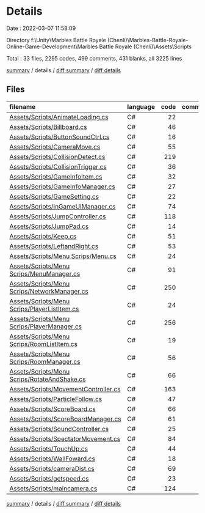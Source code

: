 # Details

Date : 2022-03-07 11:58:09

Directory f:\Unity\Marbles Battle Royale (Chenli)\Marbles-Battle-Royale-Online-Game-Development\Marbles Battle Royale (Chenli)\Assets\Scripts

Total : 33 files,  2295 codes, 499 comments, 431 blanks, all 3225 lines

[summary](results.md) / details / [diff summary](diff.md) / [diff details](diff-details.md)

## Files
| filename | language | code | comment | blank | total |
| :--- | :--- | ---: | ---: | ---: | ---: |
| [Assets/Scripts/AnimateLoading.cs](/Assets/Scripts/AnimateLoading.cs) | C# | 22 | 4 | 4 | 30 |
| [Assets/Scripts/Billboard.cs](/Assets/Scripts/Billboard.cs) | C# | 46 | 3 | 3 | 52 |
| [Assets/Scripts/ButtonSoundCtrl.cs](/Assets/Scripts/ButtonSoundCtrl.cs) | C# | 16 | 2 | 5 | 23 |
| [Assets/Scripts/CameraMove.cs](/Assets/Scripts/CameraMove.cs) | C# | 55 | 2 | 15 | 72 |
| [Assets/Scripts/CollisionDetect.cs](/Assets/Scripts/CollisionDetect.cs) | C# | 219 | 93 | 43 | 355 |
| [Assets/Scripts/CollisionTrigger.cs](/Assets/Scripts/CollisionTrigger.cs) | C# | 36 | 41 | 17 | 94 |
| [Assets/Scripts/GameInfoItem.cs](/Assets/Scripts/GameInfoItem.cs) | C# | 32 | 1 | 3 | 36 |
| [Assets/Scripts/GameInfoManager.cs](/Assets/Scripts/GameInfoManager.cs) | C# | 27 | 15 | 4 | 46 |
| [Assets/Scripts/GameSetting.cs](/Assets/Scripts/GameSetting.cs) | C# | 22 | 3 | 3 | 28 |
| [Assets/Scripts/InGameUIManager.cs](/Assets/Scripts/InGameUIManager.cs) | C# | 74 | 14 | 7 | 95 |
| [Assets/Scripts/JumpController.cs](/Assets/Scripts/JumpController.cs) | C# | 118 | 25 | 22 | 165 |
| [Assets/Scripts/JumpPad.cs](/Assets/Scripts/JumpPad.cs) | C# | 14 | 0 | 2 | 16 |
| [Assets/Scripts/Keep.cs](/Assets/Scripts/Keep.cs) | C# | 51 | 16 | 15 | 82 |
| [Assets/Scripts/LeftandRight.cs](/Assets/Scripts/LeftandRight.cs) | C# | 53 | 15 | 15 | 83 |
| [Assets/Scripts/Menu Scrips/Menu.cs](/Assets/Scripts/Menu%20Scrips/Menu.cs) | C# | 24 | 1 | 7 | 32 |
| [Assets/Scripts/Menu Scrips/MenuManager.cs](/Assets/Scripts/Menu%20Scrips/MenuManager.cs) | C# | 91 | 17 | 13 | 121 |
| [Assets/Scripts/Menu Scrips/NetworkManager.cs](/Assets/Scripts/Menu%20Scrips/NetworkManager.cs) | C# | 250 | 32 | 44 | 326 |
| [Assets/Scripts/Menu Scrips/PlayerListItem.cs](/Assets/Scripts/Menu%20Scrips/PlayerListItem.cs) | C# | 24 | 4 | 6 | 34 |
| [Assets/Scripts/Menu Scrips/PlayerManager.cs](/Assets/Scripts/Menu%20Scrips/PlayerManager.cs) | C# | 256 | 47 | 39 | 342 |
| [Assets/Scripts/Menu Scrips/RoomListItem.cs](/Assets/Scripts/Menu%20Scrips/RoomListItem.cs) | C# | 19 | 0 | 6 | 25 |
| [Assets/Scripts/Menu Scrips/RoomManager.cs](/Assets/Scripts/Menu%20Scrips/RoomManager.cs) | C# | 56 | 7 | 15 | 78 |
| [Assets/Scripts/Menu Scrips/RotateAndShake.cs](/Assets/Scripts/Menu%20Scrips/RotateAndShake.cs) | C# | 66 | 4 | 16 | 86 |
| [Assets/Scripts/MovementController.cs](/Assets/Scripts/MovementController.cs) | C# | 163 | 20 | 20 | 203 |
| [Assets/Scripts/ParticleFollow.cs](/Assets/Scripts/ParticleFollow.cs) | C# | 47 | 15 | 9 | 71 |
| [Assets/Scripts/ScoreBoard.cs](/Assets/Scripts/ScoreBoard.cs) | C# | 66 | 3 | 8 | 77 |
| [Assets/Scripts/ScoreBoardManager.cs](/Assets/Scripts/ScoreBoardManager.cs) | C# | 61 | 37 | 13 | 111 |
| [Assets/Scripts/SoundController.cs](/Assets/Scripts/SoundController.cs) | C# | 25 | 6 | 6 | 37 |
| [Assets/Scripts/SpectatorMovement.cs](/Assets/Scripts/SpectatorMovement.cs) | C# | 84 | 12 | 12 | 108 |
| [Assets/Scripts/TouchUp.cs](/Assets/Scripts/TouchUp.cs) | C# | 44 | 30 | 15 | 89 |
| [Assets/Scripts/WallFoward.cs](/Assets/Scripts/WallFoward.cs) | C# | 18 | 1 | 5 | 24 |
| [Assets/Scripts/cameraDist.cs](/Assets/Scripts/cameraDist.cs) | C# | 69 | 12 | 8 | 89 |
| [Assets/Scripts/getspeed.cs](/Assets/Scripts/getspeed.cs) | C# | 23 | 4 | 7 | 34 |
| [Assets/Scripts/maincamera.cs](/Assets/Scripts/maincamera.cs) | C# | 124 | 13 | 24 | 161 |

[summary](results.md) / details / [diff summary](diff.md) / [diff details](diff-details.md)
